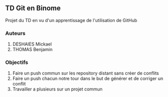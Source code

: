 ## TD Git en Binome

Projet du TD en vu d'un apprentissage de l'utilisation de GitHub

### Auteurs

1. DESHAIES Mickael
2. THOMAS Benjamin

### Objectifs

1. Faire un push commun sur les repository distant sans créer de conflits
2. Faire un push chacun notre tour dans le but de générer et de corriger un conflit
3. Travailler a plusieurs sur un projet commun
